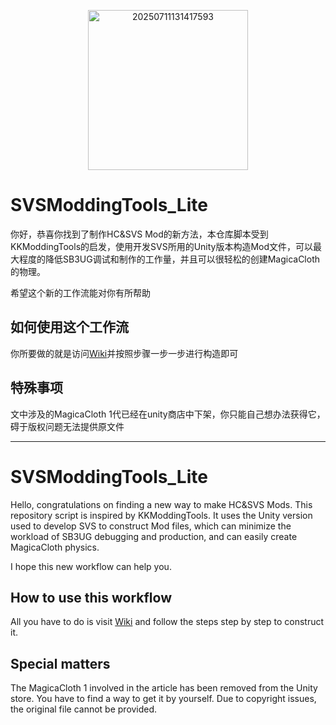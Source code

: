 <p align="center">
  <img width="256" height="256" alt="20250711131417593" src="https://github.com/user-attachments/assets/9bdc44f6-7ac1-4a78-9c91-2a6f8b363588" />
</p>

# SVSModdingTools_Lite

你好，恭喜你找到了制作HC&SVS Mod的新方法，本仓库脚本受到KKModdingTools的启发，使用开发SVS所用的Unity版本构造Mod文件，可以最大程度的降低SB3UG调试和制作的工作量，并且可以很轻松的创建MagicaCloth的物理。

希望这个新的工作流能对你有所帮助

## 如何使用这个工作流

你所要做的就是访问[Wiki](https://github.com/Asiwi/SVSModdingTools_Lite/wiki)并按照步骤一步一步进行构造即可

## 特殊事项

文中涉及的MagicaCloth 1代已经在unity商店中下架，你只能自己想办法获得它，碍于版权问题无法提供原文件


***


# SVSModdingTools_Lite

Hello, congratulations on finding a new way to make HC&SVS Mods. This repository script is inspired by KKModdingTools. It uses the Unity version used to develop SVS to construct Mod files, which can minimize the workload of SB3UG debugging and production, and can easily create MagicaCloth physics.

I hope this new workflow can help you.

## How to use this workflow

All you have to do is visit [Wiki](https://github.com/Asiwi/SVSModdingTools_Lite/wiki) and follow the steps step by step to construct it.

## Special matters

The MagicaCloth 1 involved in the article has been removed from the Unity store. You have to find a way to get it by yourself. Due to copyright issues, the original file cannot be provided.
